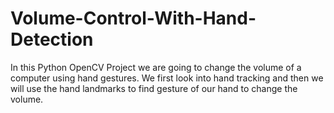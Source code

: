 # Volume-Control-With-Hand-Detection
In this Python OpenCV Project we are going to change the volume of a computer using hand gestures. We first look into hand tracking and then we will use the hand landmarks to find gesture of our hand to change the volume. 
